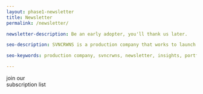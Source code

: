 ```yaml
---
layout: phase1-newsletter
title: Newsletter
permalink: /newsletter/

newsletter-description: Be an early adopter, you'll thank us later.

seo-description: SVNCRWNS is a production company that works to launch and manage brands.  Join our newsletter to learn how we focus on brand styling, e-commerce website design, content production + special projects.  We are sharing insights and resources for the artist/entrepreneur.  Subscribe today!

seo-keywords: production company, svncrwns, newsletter, insights, portfolio, resources, subscribe to svncrwns

---
```

<div class="newsletter_grid">
<div class="frow centered">
    <div class="lp_masthead_subtitle">
        join our
    </div>
    <div class="lp_masthead_title">
        subscription list
    </div>
    <!-- Begin MailChimp Signup Form -->
    <link href="//cdn-images.mailchimp.com/embedcode/slim-10_7.css" rel="stylesheet" type="text/css">
    <style type="text/css">
    	#mc_embed_signup{ background: #f7f7f7 !important; clear:left; font:14px Helvetica,Arial,sans-serif; }
        #mc_embed_signup form {
            background: #f7f7f7 !important;
            padding: 10px 10px 10px 3%;
            margin: 0 auto;
            text-align: center;
            width: 375px;
        }
        #mc_embed_signup label {
            color: black;
            font-weight: 700;
            font-family: 'Montserrat',sans-serif;

            font-size: 24px;
            margin-bottom: 5px;
            padding-bottom: 5px;
        }
        .newsletter_description {
            font-family: 'Libre Baskerville', Helvetica, serif;
            font-size: 18px;
            line-height: 28px;
        }
        #mc_embed_signup input.email {
            margin: 30px auto;
            border-radius: 0;
            text-align: center;
            width: 75%;
        }
        #mc_embed_signup input {
            border: none;
            border-radius: 0px;
            border-bottom: 1px solid;
            background: #f7f7f7;
        }
        #mc_embed_signup input.button {
            margin: 0 auto;
            min-height: 40px;
            font-weight: bold;
            -webkit-appearance: none;
        }
        #mc_embed_signup .button {
            background-color: transparent;
            border: 1px solid black;
            color: black;
            border-radius: 0;
            text-transform: uppercase;
            padding: 3px 4px;
            -webkit-appearance: none;
        }
        .contact_form input[type="submit"] {
            -webkit-appearance: none;
            color: red;
        }
        #mc_embed_signup .button:hover {
            background-color: black;
            color: white;
        }
        @media screen and (min-width: 320px) {
            #mc_embed_signup form {
                width: 100%;
            }
        }
        @media screen and (min-width: 768px) {
            #mc_embed_signup form {
                width: 500px;
            }
        }
    	/* Add your own MailChimp form style overrides in your site stylesheet or in this style block.
    	   We recommend moving this block and the preceding CSS link to the HEAD of your HTML file. */
    </style>
    <div id="mc_embed_signup">
    <form action="https://svncrwns.us11.list-manage.com/subscribe/post?u=ab04d0cabec9aa1f49ca3e65e&amp;id=2fe748f030" method="post" id="mc-embedded-subscribe-form" name="mc-embedded-subscribe-form" class="validate" target="_blank" novalidate>
        <div id="mc_embed_signup_scroll">
        <div class="newsletter_description">{{ page.newsletter-description }}</div>
    	<input type="email" value="" name="EMAIL" class="email" id="mce-EMAIL" placeholder="email address" required>
        <!-- real people should not fill this in and expect good things - do not remove this or risk form bot signups-->
        <div style="position: absolute; left: -5000px;" aria-hidden="true"><input type="text" name="b_ab04d0cabec9aa1f49ca3e65e_2fe748f030" tabindex="-1" value=""></div>
        <div class="clear"><input type="submit" value="Sign me up" name="subscribe" id="mc-embedded-subscribe" class="button"></div>
        </div>
    </form>
    </div>

    <!--End mc_embed_signup-->

</div>
</div>
